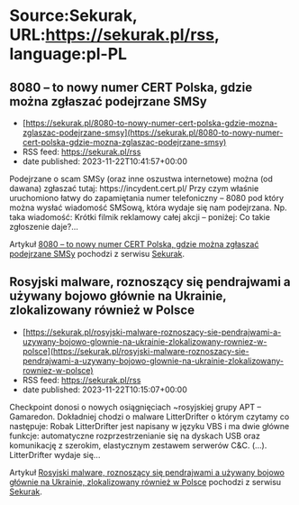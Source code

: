 # Source:Sekurak, URL:https://sekurak.pl/rss, language:pl-PL

## 8080 – to nowy numer CERT Polska, gdzie można zgłaszać podejrzane SMSy
 - [https://sekurak.pl/8080-to-nowy-numer-cert-polska-gdzie-mozna-zglaszac-podejrzane-smsy](https://sekurak.pl/8080-to-nowy-numer-cert-polska-gdzie-mozna-zglaszac-podejrzane-smsy)
 - RSS feed: https://sekurak.pl/rss
 - date published: 2023-11-22T10:41:57+00:00

<p>Podejrzane o scam SMSy (oraz inne oszustwa internetowe) można (od dawana) zgłaszać tutaj: https://incydent.cert.pl/ Przy czym właśnie uruchomiono łatwy do zapamiętania numer telefoniczny &#8211; 8080 pod który można wysłać wiadomość SMSową, która wydaje się nam podejrzana. Np. taka wiadomość: Krótki filmik reklamowy całej akcji &#8211; poniżej: Co takie zgłoszenie daje?...</p>
<p>Artykuł <a href="https://sekurak.pl/8080-to-nowy-numer-cert-polska-gdzie-mozna-zglaszac-podejrzane-smsy/" rel="nofollow">8080 &#8211; to nowy numer CERT Polska, gdzie można zgłaszać podejrzane SMSy</a> pochodzi z serwisu <a href="https://sekurak.pl" rel="nofollow">Sekurak</a>.</p>

## Rosyjski malware, roznoszący się pendrajwami a używany bojowo głównie na Ukrainie, zlokalizowany również w Polsce
 - [https://sekurak.pl/rosyjski-malware-roznoszacy-sie-pendrajwami-a-uzywany-bojowo-glownie-na-ukrainie-zlokalizowany-rowniez-w-polsce](https://sekurak.pl/rosyjski-malware-roznoszacy-sie-pendrajwami-a-uzywany-bojowo-glownie-na-ukrainie-zlokalizowany-rowniez-w-polsce)
 - RSS feed: https://sekurak.pl/rss
 - date published: 2023-11-22T10:15:07+00:00

<p>Checkpoint donosi o nowych osiągnięciach ~rosyjskiej grupy APT &#8211; Gamaredon. Dokładniej chodzi o malware LitterDrifter o którym czytamy co następuje: Robak LitterDrifter jest napisany w języku VBS i ma dwie główne funkcje: automatyczne rozprzestrzenianie się na dyskach USB oraz komunikację z szerokim, elastycznym zestawem serwerów C&#38;C. (&#8230;). LitterDrifter wydaje się...</p>
<p>Artykuł <a href="https://sekurak.pl/rosyjski-malware-roznoszacy-sie-pendrajwami-a-uzywany-bojowo-glownie-na-ukrainie-zlokalizowany-rowniez-w-polsce/" rel="nofollow">Rosyjski malware, roznoszący się pendrajwami a używany bojowo głównie na Ukrainie, zlokalizowany również w Polsce</a> pochodzi z serwisu <a href="https://sekurak.pl" rel="nofollow">Sekurak</a>.</p>

